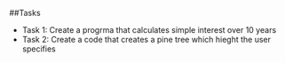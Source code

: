 ##Tasks
- Task 1: Create a progrma that calculates simple interest over 10 years
- Task 2: Create a code that creates a pine tree which hieght the user specifies
